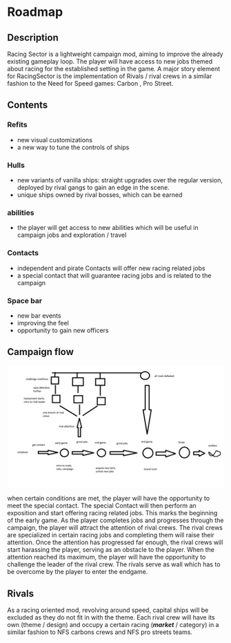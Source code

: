 # Roadmap

## Description
Racing Sector is a lightweight campaign mod, aiming to improve the already existing gameplay loop.
The player will have access to new jobs themed about racing for the established setting in the game.
A major story element for RacingSector is the implementation of Rivals / rival crews in a similar fashion to the Need for Speed games: Carbon , Pro Street.

## Contents

### Refits
- new visual customizations
- a new way to tune the controls of ships


### Hulls
- new variants of vanilla ships: straight upgrades over the regular version, deployed by rival gangs to gain an edge in the scene.
- unique ships owned by rival bosses, which can be earned


### abilities
- the player will get access to new abilities which will be useful in campaign jobs and exploration / travel


### Contacts
- independent and pirate Contacts will offer new racing related jobs 
- a special contact that will guarantee racing jobs and is related to the campaign


### Space bar
- new bar events
- improving the feel
- opportunity to gain new officers

## Campaign flow

![rs-sketch.jpg](rs_files/rs-sketch.jpg)

when certain conditions are met, the player will have the opportunity to meet the special contact.
The special Contact will then perform an exposition and start offering racing related jobs. This marks the beginning of the early game.
As the player completes jobs and progresses through the campaign, the player will attract the attention of rival crews. The rival crews are specialized in certain racing jobs and completing them will raise their attention.
Once the attention has progressed far enough, the rival crews will start harassing the player, serving as an obstacle to the player.
When the attention reached its maximum, the player will have the opportunity to challenge the leader of the rival crew. The rivals serve as wall which has to be overcome by the player to enter the endgame.

## Rivals

As a racing oriented mod, revolving around speed, capital ships will be excluded as they do not fit in with the theme.
Each rival crew will have its own (theme / design) and occupy a certain racing (***market*** / category) in a similar fashion to NFS carbons crews and NFS pro streets teams.
